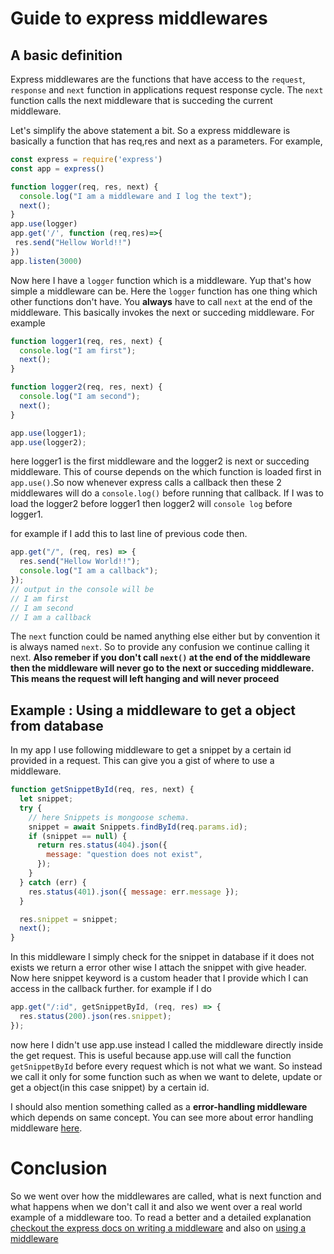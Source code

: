 # Guide to express middlewares

## A basic definition

Express middlewares are the functions that have access to the `request`, `response`
and `next` function in applications request response cycle. The `next` function calls
the next middleware that is succeding the current middleware.

Let's simplify the above statement a bit. So a express middleware is basically a function
that has req,res and next as a parameters. For example,

```js
const express = require('express')
const app = express()

function logger(req, res, next) {
  console.log("I am a middleware and I log the text");
  next();
}
app.use(logger)
app.get('/', function (req,res)=>{
 res.send("Hellow World!!")
})
app.listen(3000)
```

Now here I have a `logger` function which is a middleware. Yup that's how simple a middleware
can be. Here the `logger` function has one thing which other functions don't have.
You **always** have to call `next` at the end of the middleware. This basically invokes the next or succeding middleware.
For example

```js
function logger1(req, res, next) {
  console.log("I am first");
  next();
}

function logger2(req, res, next) {
  console.log("I am second");
  next();
}

app.use(logger1);
app.use(logger2);
```

here logger1 is the first middleware and the logger2 is next or succeding middleware.
This of course depends on the which function is loaded first in `app.use()`.So now whenever
express calls a callback then these 2 middlewares will do a `console.log()` before
running that callback. If I was to load the logger2 before logger1 then logger2 will `console log` before logger1.

for example if I add this to last line of previous code then.

```js
app.get("/", (req, res) => {
  res.send("Hellow World!!");
  console.log("I am a callback");
});
// output in the console will be
// I am first
// I am second
// I am a callback
```

The `next` function could be named anything else either but by convention it is always named `next`. So to provide
any confusion we continue calling it next. **Also remeber if you don't call `next()` at the end of the middleware then the middleware will never
go to the next or succeding middleware. This means the request will left hanging and will never proceed**

## Example : Using a middleware to get a object from database

In my app I use following middleware to get a snippet by a certain id provided in a request.
This can give you a gist of where to use a middleware.

```js
function getSnippetById(req, res, next) {
  let snippet;
  try {
    // here Snippets is mongoose schema.
    snippet = await Snippets.findById(req.params.id);
    if (snippet == null) {
      return res.status(404).json({
        message: "question does not exist",
      });
    }
  } catch (err) {
    res.status(401).json({ message: err.message });
  }

  res.snippet = snippet;
  next();
}
```

In this middleware I simply check for the snippet in database if it does not exists
we return a error other wise I attach the snippet with give header. Now here snippet
keyword is a custom header that I provide which I can access in the callback further.
for example if I do

```js
app.get("/:id", getSnippetById, (req, res) => {
  res.status(200).json(res.snippet);
});
```

now here I didn't use app.use instead I called the middleware directly inside the
get request. This is useful because app.use will call the function `getSnippetById` before
every request which is not what we want. So instead we call it only for some function
such as when we want to delete, update or get a object(in this case snippet) by a certain id.

I should also mention something called as a **error-handling middleware** which depends on same concept.
You can see more about error handling middleware [here](https://expressjs.com/en/guide/error-handling.html).

# Conclusion

So we went over how the middlewares are called, what is next function and what happens when we
don't call it and also we went over a real world example of a middleware too. To read a better
and a detailed explanation [checkout the express docs on writing a middleware](https://expressjs.com/en/guide/writing-middleware.html)
and also on [using a middleware](https://expressjs.com/en/guide/using-middleware.html)
